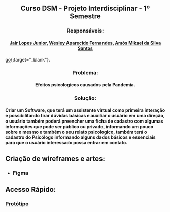 ## <div align="center"> Curso DSM - Projeto Interdisciplinar - 1º Semestre </div>
### <div align="center"> Responsáveis: </div>
#### <div align="center"> <a href="https://github.com/JairLopesJunior/projeto-interdisciplinar-primeiro-semestre/blob/main/README.md"> Jair Lopes Junior</a>, <a href="https://github.com/WesleyFernandez/projeto-interdisciplinar-primeiro-semestre"> Wesley Aparecido Fernandes</a>, <a href="https://github.com/amosmikael"> Amós Mikael da Silva Santos </a> </div>
[go](http://stackoverflow.com){:target="_blank"}.
### <div align="center"> Problema: </div>

#### <div align="center"> Efeitos psicologicos causados pela Pandemia. </div>

### <div align="center"> Solução: </div>

#### <div> Criar um Software, que terá um assistente virtual como primeira interação e possibilitando tirar dúvidas básicas e auxiliar o usuário em uma direção, o usuário também poderá preencher uma ficha de cadastro com algumas informações que pode ser público ou privado, informando um pouco sobre o mesmo e também o seu relato psicologico, também terá o cadastro do Psicólogo informando alguns dados básicos e essenciais para que o usuário interessado possa entrar em contato. </div>

## Criação de wireframes e artes: 
- ### Figma 

## Acesso Rápido:
### <a target="_blank" href="https://www.figma.com/proto/J7pBrghKb7zh3LzbgrD7Al/projeto-interdisciplinar-primeiro-semestre?node-id=125%3A57&scaling=min-zoom&page-id=0%3A1&starting-point-node-id=3%3A2"> Protótipo </a>
